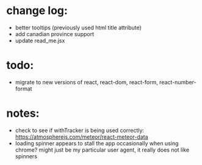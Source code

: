 # change log:
- better tooltips (previously used html title attribute)
- add canadian province support
- update read_me.jsx

# todo:
- migrate to new versions of react, react-dom, react-form, react-number-format


# notes:
- check to see if withTracker is being used correctly: https://atmospherejs.com/meteor/react-meteor-data
- loading spinner appears to stall the app occasionally when using chrome? might just be my particular user agent, it really does not like spinners